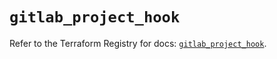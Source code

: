 # `gitlab_project_hook`

Refer to the Terraform Registry for docs: [`gitlab_project_hook`](https://registry.terraform.io/providers/gitlabhq/gitlab/18.4.0/docs/resources/project_hook).
